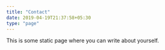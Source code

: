 ```yaml
---
title: "Contact"
date: 2019-04-19T21:37:58+05:30
type: "page"
---
```


This is some static page where you can write about yourself.
